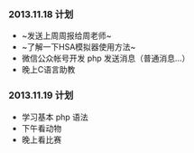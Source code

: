 ### 2013.11.18 计划
* ~发送上周周报给周老师~
* ~了解一下HSA模拟器使用方法~
* 微信公众帐号开发 php 发送消息（普通消息...）
* 晚上C语言助教



### 2013.11.19 计划
* 学习基本 php 语法
* 下午看动物
* 晚上看比赛
